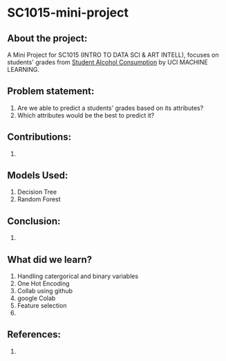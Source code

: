 # SC1015-mini-project

## About the project:

A Mini Project for SC1015 (INTRO TO DATA SCI & ART INTELL), focuses on students' grades from [Student Alcohol Consumption](https://www.kaggle.com/datasets/uciml/student-alcohol-consumption) by UCI MACHINE LEARNING. 

## Problem statement:

1. Are we able to predict a students' grades based on its attributes?
2. Which attributes would be the best to predict it?

## Contributions:
1.

## Models Used:
1. Decision Tree
2. Random Forest

## Conclusion:
1.

## What did we learn?
1. Handling catergorical and binary variables 
2. One Hot Encoding
3. Collab using github
4. google Colab
5. Feature selection
6. 

## References:
1. 
